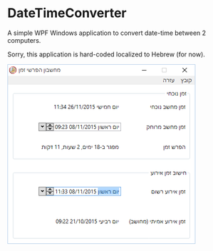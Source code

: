 # DateTimeConverter
A simple WPF Windows application to convert date-time between 2 computers.

Sorry, this application is hard-coded localized to Hebrew (for now).

![Screenshot](https://raw.githubusercontent.com/alonrotem/DateTimeConverter/master/Screenshot.png)